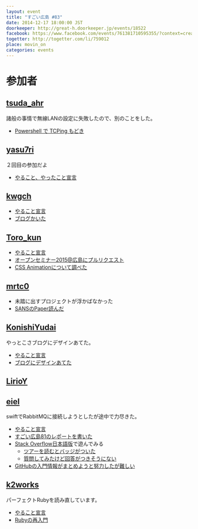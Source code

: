 ```yaml
---
layout: event
title: "すごい広島 #83"
date: 2014-12-17 18:00:00 JST
doorkeeper: http://great-h.doorkeeper.jp/events/18522
facebook: https://www.facebook.com/events/761381710595355/?context=create&previousaction=create&source=49&sid_create=1485863017
togetter: http://togetter.com/li/759012
place: movin_on
categories: events
---
```


# 参加者


## [tsuda_ahr](http://twitter.com/tsuda_ahr)

諸般の事情で無線LANの設定に失敗したので、別のことをした。

* [Powershell で TCPing もどき](http://ooltcloud.expressweb.jp/201412/article_17235628.html)

## [yasu7ri](https://github.com/yasu7ri)

２回目の参加だよ

* [やること、やったこと宣言](https://github.com/great-h/great-h.github.io/issues/1415)


## [kwgch](https://github.com/kwgch)

* [やること宣言](https://github.com/great-h/great-h.github.io/issues/1425)
* [ブログかいた](http://kwgch.github.io/blog/2014/12/18/great-h/)


## [Toro_kun](https://twitter.com/Toro_kun)

* [やること宣言](https://github.com/great-h/great-h.github.io/issues/1418)
* [オープンセミナー2015@広島にプルリクエスト](https://github.com/osh-web/osh-web.github.com/pull/11)
* [CSS Animationについて調べた](https://www.google.co.jp/search?q=css%20animation&rct=j)


## [mrtc0](http://twitter.com/mrtc0)

* 未踏に出すプロジェクトが浮かばなかった
* [SANSのPaper読んだ](http://www.sans.org/reading-room/whitepapers/detection/60-seconds-wire-malicious-traffic-34307)



## [KonishiYudai](http://twitter.com/KonishiYudai)

やっとこさブログにデザインあてた。

* [やること宣言](https://github.com/great-h/great-h.github.io/issues/1417 "やること宣言")
* [ブログにデザインあてた](http://konishi-yudai.com/)


## [LirioY](http://twitter.com/LirioY)


## [eiel](http://eiel.info/)

swiftでRabbitMQに接続しようとしたが途中で力尽きた。

* [やること宣言](https://github.com/great-h/great-h.github.io/issues/1414)
* [すごい広島81のレポートを書いた](https://www.facebook.com/great.hiroshima/posts/493202940822356)
* [Stack Overflow日本語版](http://ja.stackoverflow.com/)で遊んでみる
  * [ツアーを読むとバッジがついた](http://ja.stackoverflow.com/tour)
  * [質問してみたけど回答がつきそうにない](http://ja.stackoverflow.com/questions/1917/emacs-%E3%81%AE-haskell-mode-%E3%81%A7%E3%83%AD%E3%83%BC%E3%83%89%E5%A4%B1%E6%95%97%E6%99%82%E3%81%AB%E5%9E%8B%E3%82%92%E8%AA%BF%E3%81%B9%E3%82%8B%E6%96%B9%E6%B3%95%E3%81%AF)
* [GitHubの入門情報がまとめようと努力したが難しい](https://gist.github.com/eiel/aea7d5c102c458f55d7e)


## [k2works](https://github.com/k2works)

パーフェクトRubyを読み直しています。

* [やること宣言](https://github.com/great-h/great-h.github.io/issues/1422)
* [Rubyの再入門](https://gist.github.com/k2works)
